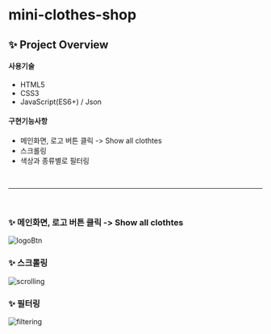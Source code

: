 # mini-clothes-shop
## ✨ Project Overview

#### 사용기술
* HTML5  
* CSS3
* JavaScript(ES6+) / Json
#### 구현기능사항
* 메인화면, 로고 버튼 클릭 -> Show all clothtes
* 스크롤링
* 색상과 종류별로 필터링
<br>

---

<br>

### ✨ 메인화면, 로고 버튼 클릭 -> Show all clothtes
![logoBtn](https://user-images.githubusercontent.com/74999421/115795389-ccf26d00-a40a-11eb-9c44-f8ae2d639ffc.gif)
 
### ✨ 스크롤링
![scrolling](https://user-images.githubusercontent.com/74999421/115795385-cbc14000-a40a-11eb-8530-9fb008c54697.gif)

### ✨ 필터링
![filtering](https://user-images.githubusercontent.com/74999421/115795380-c9f77c80-a40a-11eb-9409-894338e018f8.gif)
